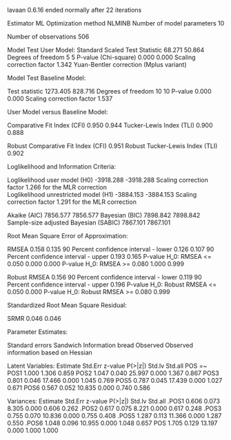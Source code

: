 lavaan 0.6.16 ended normally after 22 iterations

  Estimator                                         ML
  Optimization method                           NLMINB
  Number of model parameters                        10

  Number of observations                           506

Model Test User Model:
                                              Standard      Scaled
  Test Statistic                                68.271      50.864
  Degrees of freedom                                 5           5
  P-value (Chi-square)                           0.000       0.000
  Scaling correction factor                                  1.342
    Yuan-Bentler correction (Mplus variant)                       

Model Test Baseline Model:

  Test statistic                              1273.405     828.716
  Degrees of freedom                                10          10
  P-value                                        0.000       0.000
  Scaling correction factor                                  1.537

User Model versus Baseline Model:

  Comparative Fit Index (CFI)                    0.950       0.944
  Tucker-Lewis Index (TLI)                       0.900       0.888
                                                                  
  Robust Comparative Fit Index (CFI)                         0.951
  Robust Tucker-Lewis Index (TLI)                            0.902

Loglikelihood and Information Criteria:

  Loglikelihood user model (H0)              -3918.288   -3918.288
  Scaling correction factor                                  1.266
      for the MLR correction                                      
  Loglikelihood unrestricted model (H1)      -3884.153   -3884.153
  Scaling correction factor                                  1.291
      for the MLR correction                                      
                                                                  
  Akaike (AIC)                                7856.577    7856.577
  Bayesian (BIC)                              7898.842    7898.842
  Sample-size adjusted Bayesian (SABIC)       7867.101    7867.101

Root Mean Square Error of Approximation:

  RMSEA                                          0.158       0.135
  90 Percent confidence interval - lower         0.126       0.107
  90 Percent confidence interval - upper         0.193       0.165
  P-value H_0: RMSEA <= 0.050                    0.000       0.000
  P-value H_0: RMSEA >= 0.080                    1.000       0.999
                                                                  
  Robust RMSEA                                               0.156
  90 Percent confidence interval - lower                     0.119
  90 Percent confidence interval - upper                     0.196
  P-value H_0: Robust RMSEA <= 0.050                         0.000
  P-value H_0: Robust RMSEA >= 0.080                         0.999

Standardized Root Mean Square Residual:

  SRMR                                           0.046       0.046

Parameter Estimates:

  Standard errors                             Sandwich
  Information bread                           Observed
  Observed information based on                Hessian

Latent Variables:
                   Estimate  Std.Err  z-value  P(>|z|)   Std.lv  Std.all
  POS =~                                                                
    POS1              1.000                               1.306    0.859
    POS2              1.047    0.040   25.997    0.000    1.367    0.867
    POS3              0.801    0.046   17.466    0.000    1.045    0.769
    POS5              0.787    0.045   17.439    0.000    1.027    0.671
    POS6              0.567    0.052   10.835    0.000    0.740    0.586

Variances:
                   Estimate  Std.Err  z-value  P(>|z|)   Std.lv  Std.all
   .POS1              0.606    0.073    8.305    0.000    0.606    0.262
   .POS2              0.617    0.075    8.221    0.000    0.617    0.248
   .POS3              0.755    0.070   10.836    0.000    0.755    0.408
   .POS5              1.287    0.113   11.366    0.000    1.287    0.550
   .POS6              1.048    0.096   10.955    0.000    1.048    0.657
    POS               1.705    0.129   13.197    0.000    1.000    1.000

